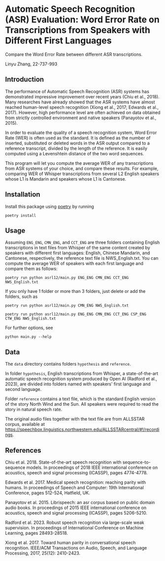 # Automatic Speech Recognition (ASR) Evaluation: Word Error Rate on Transcriptions from Speakers with Different First Languages

Compare the Word Error Rate between different ASR transcriptions.

Linyu Zhang, 22-737-993

## Introduction

The performance of Automatic Speech Recognition (ASR) systems has demonstrated impressive improvement over recent years (Chiu et al., 2018). Many researches have already showed that the ASR systems have almost reached human-level speech recognition (Xiong et al., 2017; Edwards et al., 2017). However, high performance level are often achieved on data obtained from strictly controlled environment and native speakers (Panayotov et al., 2015). 

In order to evaluate the quality of a speech recognition system, Word Error Rate (WER) is often used as the standard. It is defined as the number of inserted, substituted or deleted words in the ASR output compared to a reference transcript, divided by the length of the reference. It is easily computed using a Levenshtein distance of the two word sequences. 

This program will let you compute the average WER of any transcriptions from ASR systems of your choice, and compare these results. For example, comparing WER of Whisper transcriptions from several L2 English speakers whose L1 is Mandarin and speakers whose L1 is Cantonese. 


## Installation

Install this package using [poetry](https://python-poetry.org/docs/#installation) by running

    poetry install


## Usage

Assuming `ENG_ENG`, `CMN_ENG`, and `CCT_ENG` are three folders containing English transcriptions in text files from Whisper of the same content created by speakers with different first languages: English, Chinese Mandarin, and Cantonese, respectively, the reference text file is  NWS_English.txt. You can compute the average WER of speakers with each first language and compare them as follows:

    poetry run python asrl12/main.py ENG_ENG CMN_ENG CCT_ENG NWS_English.txt

If you only have 1 folder or more than 3 folders, just delete or add the folders, such as

    poetry run python asrl12/main.py CMN_ENG NWS_English.txt

    poetry run python asrl12/main.py ENG_ENG CMN_ENG CCT_ENG CSP_ENG CTW_ENG NWS_English.txt

For further options, see

    python main.py --help


## Data

The `data` directory contains folders `hypothesis` and `reference`. 

In folder `hypothesis`, English transcriptions from Whisper, a state-of-the-art automatic speech recognition system produced by Open AI (Radford et al., 2023), are divided into folders named with speakers' first language and second language. 

Folder `reference` contains a text file, which is the standard English version of the story North Wind and the Sun. All speakers were required to read the story in natural speech rate. 

The original audio files together with the text file are from ALLSSTAR corpus, available at https://speechbox.linguistics.northwestern.edu/ALLSSTARcentral/#!/recordings.


## References

Chiu et al. 2018. State-of-the-art speech recognition with sequence-to-sequence models. In proceedings of 2018 IEEE international conference on acoustics, speech and signal processing (ICASSP),
pages 4774-4778.

Edwards et al. 2017. Medical speech recognition: reaching parity with humans. In proceedings of Speech and Computer: 19th International Conference,
pages 512-524, Hatfield, UK.

Panayotov et al. 2015. Librispeech: an asr corpus based on public domain audio books. In proceedings of 2015 IEEE international conference on acoustics, speech and signal processing (ICASSP),
pages 5206-5210.

Radford et al. 2023. Robust speech recognition via large-scale weak supervision. In proceedings of International Conference on Machine Learning,
pages 28493-28518.

Xiong et al. 2017. Toward human parity in conversational speech recognition. 
IEEE/ACM Transactions on Audio, Speech, and Language Processing, 2017, 25(12): 2410-2423.

